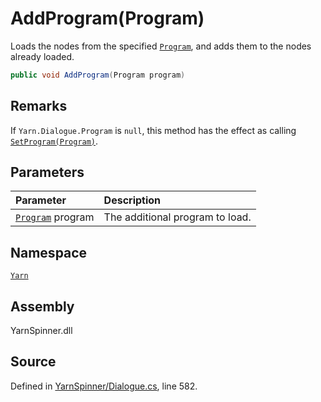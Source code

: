 # AddProgram\(Program\)

Loads the nodes from the specified [`Program`](../program/), and adds them to the nodes already loaded.

```csharp
public void AddProgram(Program program)
```

## Remarks

If `Yarn.Dialogue.Program` is `null`, this method has the effect as calling [`SetProgram(Program)`](dialogue.setprogram-program.md).

## Parameters

| Parameter | Description |
| :--- | :--- |
| [`Program`](../program/) program | The additional program to load. |

## Namespace

[`Yarn`](../)

## Assembly

YarnSpinner.dll

## Source

Defined in [YarnSpinner/Dialogue.cs](https://github.com/YarnSpinnerTool/YarnSpinner//blob/develop/YarnSpinner/Dialogue.cs#L582), line 582.

